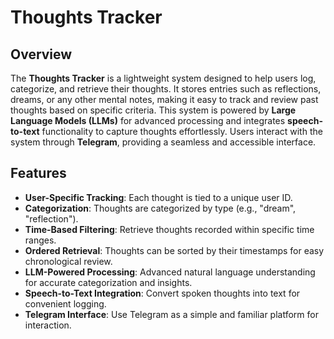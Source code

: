 # Thoughts Tracker

## Overview

The **Thoughts Tracker** is a lightweight system designed to help users log, categorize, and retrieve their thoughts. It stores entries such as reflections, dreams, or any other mental notes, making it easy to track and review past thoughts based on specific criteria. This system is powered by **Large Language Models (LLMs)** for advanced processing and integrates **speech-to-text** functionality to capture thoughts effortlessly. Users interact with the system through **Telegram**, providing a seamless and accessible interface.

## Features

- **User-Specific Tracking**: Each thought is tied to a unique user ID.
- **Categorization**: Thoughts are categorized by type (e.g., "dream", "reflection").
- **Time-Based Filtering**: Retrieve thoughts recorded within specific time ranges.
- **Ordered Retrieval**: Thoughts can be sorted by their timestamps for easy chronological review.
- **LLM-Powered Processing**: Advanced natural language understanding for accurate categorization and insights.
- **Speech-to-Text Integration**: Convert spoken thoughts into text for convenient logging.
- **Telegram Interface**: Use Telegram as a simple and familiar platform for interaction.

